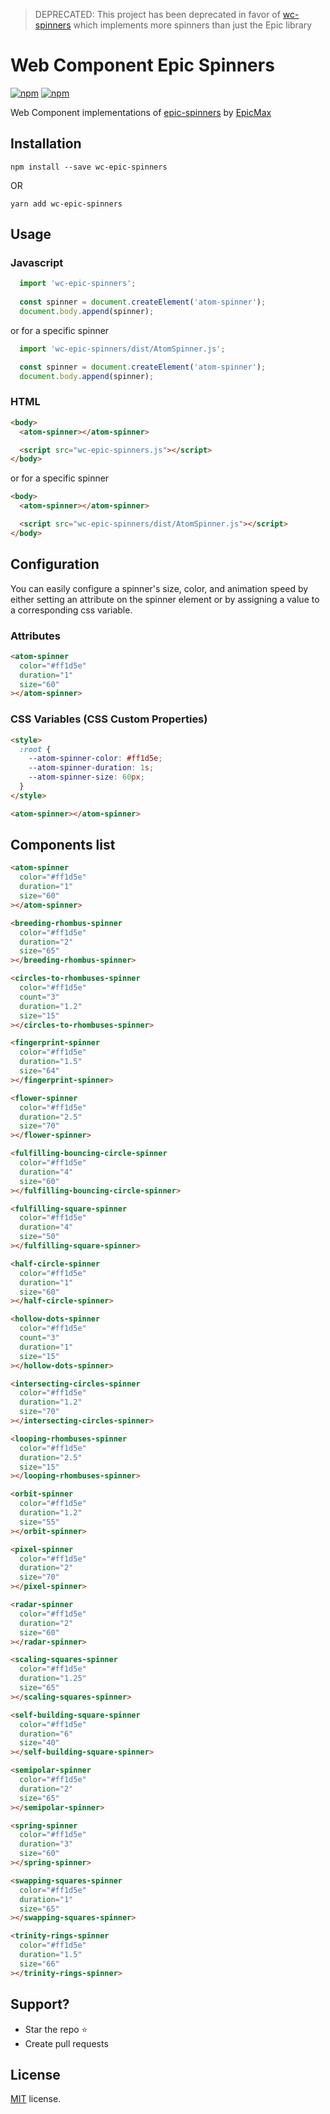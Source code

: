 > DEPRECATED: This project has been deprecated in favor of [wc-spinners](https://github.com/craigjennings11/wc-spinners) which implements more spinners than just the Epic library

# Web Component Epic Spinners
[![npm](https://img.shields.io/npm/v/wc-epic-spinners.svg?style=popout-square)](https://www.npmjs.com/package/wc-epic-spinners)
[![npm](https://img.shields.io/npm/l/wc-epic-spinners.svg?style=popout-square)](https://github.com/craigjennings11/wc-epic-spinners/blob/master/LICENSE)

Web Component implementations of [epic-spinners](https://github.com/epicmaxco/epic-spinners) by [EpicMax](http://epic-spinners.epicmax.co/)

## Installation

`npm install --save wc-epic-spinners`

OR

`yarn add wc-epic-spinners`

## Usage

### Javascript

```js  
  import 'wc-epic-spinners';
  
  const spinner = document.createElement('atom-spinner');
  document.body.append(spinner);
```

or for a specific spinner

```js
  import 'wc-epic-spinners/dist/AtomSpinner.js';

  const spinner = document.createElement('atom-spinner');
  document.body.append(spinner);
```

### HTML

```html
<body>
  <atom-spinner></atom-spinner>

  <script src="wc-epic-spinners.js"></script>
</body>
```

or for a specific spinner

```html
<body>
  <atom-spinner></atom-spinner>

  <script src="wc-epic-spinners/dist/AtomSpinner.js"></script>
</body>
```

## Configuration

You can easily configure a spinner's size, color, and animation speed by either setting an attribute on the spinner element or by assigning a value to a corresponding css variable.

### Attributes

```html
<atom-spinner
  color="#ff1d5e"
  duration="1"
  size="60"
></atom-spinner>
```

### CSS Variables (CSS Custom Properties)

```html
<style>
  :root {
    --atom-spinner-color: #ff1d5e;
    --atom-spinner-duration: 1s;
    --atom-spinner-size: 60px;
  }
</style>

<atom-spinner></atom-spinner>
```

## Components list


```html
<atom-spinner
  color="#ff1d5e"
  duration="1"
  size="60"
></atom-spinner>

<breeding-rhombus-spinner
  color="#ff1d5e"
  duration="2"
  size="65"
></breeding-rhombus-spinner>

<circles-to-rhombuses-spinner
  color="#ff1d5e"
  count="3"
  duration="1.2"
  size="15"
></circles-to-rhombuses-spinner>

<fingerprint-spinner
  color="#ff1d5e"
  duration="1.5"
  size="64"
></fingerprint-spinner>

<flower-spinner
  color="#ff1d5e"
  duration="2.5"
  size="70"
></flower-spinner>

<fulfilling-bouncing-circle-spinner
  color="#ff1d5e"
  duration="4"
  size="60"
></fulfilling-bouncing-circle-spinner>

<fulfilling-square-spinner
  color="#ff1d5e"
  duration="4"
  size="50"
></fulfilling-square-spinner>

<half-circle-spinner
  color="#ff1d5e"
  duration="1"
  size="60"
></half-circle-spinner>

<hollow-dots-spinner
  color="#ff1d5e"
  count="3"
  duration="1"
  size="15"
></hollow-dots-spinner>

<intersecting-circles-spinner
  color="#ff1d5e"
  duration="1.2"
  size="70"
></intersecting-circles-spinner>

<looping-rhombuses-spinner
  color="#ff1d5e"
  duration="2.5"
  size="15"
></looping-rhombuses-spinner>

<orbit-spinner
  color="#ff1d5e"
  duration="1.2"
  size="55"
></orbit-spinner>

<pixel-spinner
  color="#ff1d5e"
  duration="2"
  size="70"
></pixel-spinner>

<radar-spinner
  color="#ff1d5e"
  duration="2"
  size="60"
></radar-spinner>

<scaling-squares-spinner
  color="#ff1d5e"
  duration="1.25"
  size="65"
></scaling-squares-spinner>

<self-building-square-spinner
  color="#ff1d5e"
  duration="6"
  size="40"
></self-building-square-spinner>

<semipolar-spinner
  color="#ff1d5e"
  duration="2"
  size="65"
></semipolar-spinner>

<spring-spinner
  color="#ff1d5e"
  duration="3"
  size="60"
></spring-spinner>

<swapping-squares-spinner
  color="#ff1d5e"
  duration="1"
  size="65"
></swapping-squares-spinner>

<trinity-rings-spinner
  color="#ff1d5e"
  duration="1.5"
  size="66"
></trinity-rings-spinner>
```

## Support?
- Star the repo :star:
- Create pull requests 

## License
[MIT](https://github.com/craigjennings11/wc-epic-spinners/blob/master/LICENSE) license.
